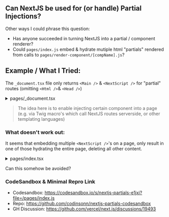 ## Can NextJS be used for (or handle) Partial Injections?

Other ways I could phrase this question:

- Has anyone succeeded in turning NextJS into a partial / component renderer?
- Could `pages/index.js` embed & hydrate mutiple html "partials" rendered from calls to
  `pages/render-component/[compName].js`?

## Example / What I Tried:

The `_document.tsx` file only returns `<Main />` & `<NextScript />` for "partial" routes (omitting `<Html />`& `<Head />`)

<details>
<summary>pages/_document.tsx</summary>

```tsx
// @ts-nocheck
import React from "react";
import Document, { Html, Head, Main, NextScript } from "next/document";

/* --- <CustomDocument/> ---------------------------------------------------------------------- */

class CustomDocument extends Document {
  static async getInitialProps(ctx) {
    const initialProps = await Document.getInitialProps(ctx);
    return { ...initialProps };
  }

  render() {
    const { page } = this.props.__NEXT_DATA__;

    // -- Render Component? --
    // -i- Only render component HTML & Scripts for partial injections

    if (page.includes("/render")) {
      return (
        <div>
          <Main />
          <NextScript />
        </div>
      );
    }

    // -- Render Page --

    return (
      <Html>
        <Head />
        <body>
          <Main />
          <NextScript />
        </body>
      </Html>
    );
  }
}

/* --- Exports ------------------------------------------------------------------------------ */

export default CustomDocument;
```

</details>

> The idea here is to enable injecting certain component into a page
> (e.g. via Twig macro's which call NextJS routes serverside, or other templating languages)

### What doesn't work out:

It seems that embedding multiple `<NextScript />`'s on a page, only result in one of those hydrating the entire page, deleting all other content.

<details>
<summary>pages/index.tsx</summary>

```tsx
import React from "react";
// Components
import LabelTest from "../components/LabelTest";

/* --- <Home/> --------------------------------------------------------------------- */

const Home = (props) => {
  return (
    <div>
      <h1>
        <LabelTest label={props.body?.label} />
      </h1>
      <br />
      <div dangerouslySetInnerHTML={{ __html: props.component }} />
    </div>
  );
};

/* --- SSR Props ------------------------------------------------------------------------------ */

export const getServerSideProps = async (ctx) => {
  const component = "SayHello";
  const componentProps = JSON.stringify({ greeting: "World" });
  const res = await fetch(`http://localhost:3000/render-dynamic/${component}`, {
    method: "POST",
    body: componentProps
  });
  const componentHTML = await res.text();
  console.log({ componentHTML }, ctx.req.host);
  return { props: { component: componentHTML } };
};

/* --- Exports ---------------------------------------------------------------------------------- */

export default Home;
```

</details>

Can this somehow be avoided?

### CodeSandbox & Minimal Repro Link

- Codesandbox: https://codesandbox.io/s/nextjs-partials-e1jxi?file=/pages/index.js
- Repo: https://github.com/codinsonn/nextjs-partials-codesandbox
- GH Discussion: https://github.com/vercel/next.js/discussions/19493
